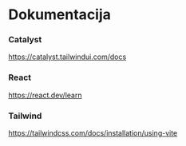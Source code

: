# Dokumentacija

### Catalyst
https://catalyst.tailwindui.com/docs

### React
https://react.dev/learn

### Tailwind
https://tailwindcss.com/docs/installation/using-vite